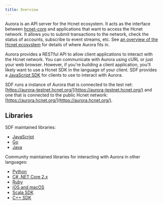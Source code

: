```yaml
---
title: Overview
---
```


Aurora is an API server for the Hcnet ecosystem.  It acts as the interface between [hcnet-core](https://github.com/sanjayhashcash/hcnet-core) and applications that want to access the Hcnet network. It allows you to submit transactions to the network, check the status of accounts, subscribe to event streams, etc. See [an overview of the Hcnet ecosystem](https://www.hcnet.org/developers/guides/) for details of where Aurora fits in.

Aurora provides a RESTful API to allow client applications to interact with the Hcnet network. You can communicate with Aurora using cURL or just your web browser. However, if you're building a client application, you'll likely want to use a Hcnet SDK in the language of your client.
SDF provides a [JavaScript SDK](https://www.hcnet.org/developers/js-hcnet-sdk/reference/index.html) for clients to use to interact with Aurora.

SDF runs a instance of Aurora that is connected to the test net: [https://aurora-testnet.hcnet.org/](https://aurora-testnet.hcnet.org/) and one that is connected to the public Hcnet network:
[https://aurora.hcnet.org/](https://aurora.hcnet.org/).

## Libraries

SDF maintained libraries:<br />
- [JavaScript](https://github.com/sanjayhashcash/js-hcnet-sdk)
- [Go](https://github.com/sanjayhashcash/go/tree/master/clients/auroraclient)
- [Java](https://github.com/sanjayhashcash/java-hcnet-sdk)

Community maintained libraries for interacting with Aurora in other languages:<br>
- [Python](https://github.com/HcnetCN/py-hcnet-base)
- [C# .NET Core 2.x](https://github.com/elucidsoft/dotnetcore-hcnet-sdk)
- [Ruby](https://github.com/astroband/ruby-hcnet-sdk)
- [iOS and macOS](https://github.com/Soneso/hcnet-ios-mac-sdk)
- [Scala SDK](https://github.com/synesso/scala-hcnet-sdk)
- [C++ SDK](https://github.com/bnogalm/HcnetQtSDK)
